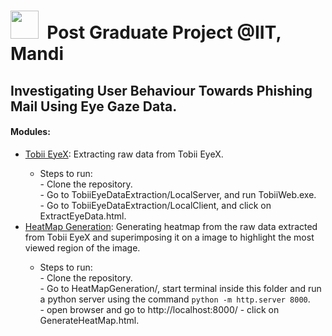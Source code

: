 <h1><img src="https://github.com/SandeepKundalwal/Post-Graduate-Project/assets/61798659/0fb6e767-b7d9-4d14-9692-a5dac7e51e96" width="45px"> &nbsp;Post Graduate Project @IIT, Mandi</h1>

<h2>Investigating User Behaviour Towards Phishing Mail Using Eye Gaze Data.</h2>
<h4>Modules:</h4>
<ul>
  <li><a href= 'https://github.com/SandeepKundalwal/Post-Graduate-Project/tree/master/Tobii%20EyeX%20Data%20Extraction'>Tobii EyeX</a>: Extracting raw data from Tobii EyeX.</li>
    <ul>
      <li>Steps to run: <br>
        - Clone the repository. <br>
        - Go to TobiiEyeDataExtraction/LocalServer, and run TobiiWeb.exe. <br>
        - Go to TobiiEyeDataExtraction/LocalClient, and click on ExtractEyeData.html.  
      </li>
    </ul>
  <li><a href= 'https://github.com/SandeepKundalwal/Post-Graduate-Project/tree/master/HeatMap%20Generation'>HeatMap Generation</a>: Generating heatmap from the raw data extracted from Tobii EyeX and superimposing it on a image to highlight the most viewed region of the image.</li>
  <ul>
      <li>Steps to run: <br>
        - Clone the repository. <br>
        - Go to HeatMapGeneration/, start terminal inside this folder and run a python server using the command <code>python -m http.server 8000</code>. <br>
        - open browser and go to http://localhost:8000/
        - click on GenerateHeatMap.html.  
      </li>
    </ul>
</ul>
